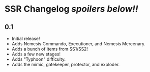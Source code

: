 # SSR Changelog *spoilers below!!*

## 0.1
- Initial release!
- Adds Nemesis Commando, Executioner, and Nemesis Mercenary.
- Adds a bunch of items from SS1/SS2!
- Adds a few new stages!
- Adds "Typhoon" difficulty.
- Adds the mimic, gatekeeper, protector, and exploder.  